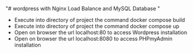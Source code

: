 "# wordpress with Nginx Load Balance and MySQL Database "
- Execute into directory of project the command docker compose build
- Execute into directory of project the command docker compose up
- Open on browser the url localhost:80 to access Wordpress installation
- Open on browser the url localhost:8080 to access PHPmyAdmin installation

